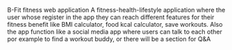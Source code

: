 B-Fit fitness web application
A fitness-health-lifestyle application where the user whose register in the app
they can reach different features for their fitness benefit like BMI calculator, food kcal calculator, save workouts.
Also the app function like a social media app where users can talk to each other por example to find a workout buddy, or there will be  a section for Q&A